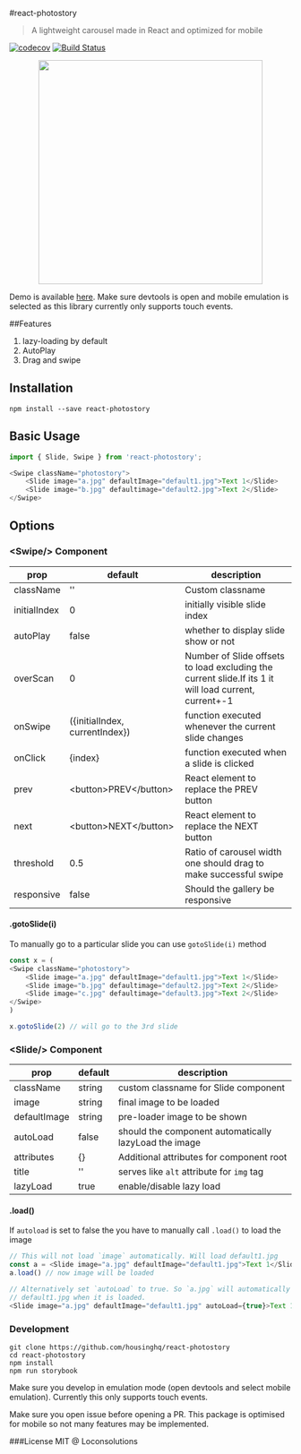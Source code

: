 #react-photostory

> A lightweight carousel made in React and optimized for mobile

[![codecov](https://codecov.io/gh/housinghq/react-photostory/branch/master/graph/badge.svg)](https://codecov.io/gh/housinghq/react-photostory)
[![Build Status](https://travis-ci.org/housinghq/react-photostory.svg?branch=master)](https://travis-ci.org/housinghq/react-photostory)

<p align="center"><img src="demo.gif" width="400"/></p>

Demo is available [here](https://housinghq.github.io/react-photostory). Make sure devtools is
open and mobile emulation is selected as this library currently only supports touch events.

##Features

1. lazy-loading by default
1. AutoPlay
1. Drag and swipe

## Installation
```
npm install --save react-photostory
```

## Basic Usage
```js
import { Slide, Swipe } from 'react-photostory';

<Swipe className="photostory">
    <Slide image="a.jpg" defaultImage="default1.jpg">Text 1</Slide>
    <Slide image="b.jpg" defaultimage="default2.jpg">Text 2</Slide>
</Swipe>
```

## Options

### &lt;Swipe/&gt; Component

prop|default|description
----|-------|-----------
className|''|Custom classname
initialIndex|0|initially visible slide index
autoPlay|false|whether to display slide show or not
overScan|0|Number of Slide offsets to load excluding the current slide.If its 1 it will load current, current+-1
onSwipe|({initialIndex, currentIndex})| function executed whenever the current slide changes
onClick|{index}|function executed when a slide is clicked
prev|&lt;button&gt;PREV&lt;/button&gt;|React element to replace the PREV button
next|&lt;button&gt;NEXT&lt;/button&gt;|React element to replace the NEXT button
threshold|0.5|Ratio of carousel width one should drag to make successful swipe
responsive|false|Should the gallery be responsive

#### .gotoSlide(i)
To manually go to a particular slide you can use `gotoSlide(i)` method

```js
const x = (
<Swipe className="photostory">
    <Slide image="a.jpg" defaultImage="default1.jpg">Text 1</Slide>
    <Slide image="b.jpg" defaultimage="default2.jpg">Text 2</Slide>
    <Slide image="c.jpg" defaultimage="default3.jpg">Text 2</Slide>
</Swipe>
)

x.gotoSlide(2) // will go to the 3rd slide
```

### &lt;Slide/&gt; Component

prop|default|description
----|-------|-----
className|string|custom classname for Slide component
image|string|final image to be loaded
defaultImage|string|pre-loader image to be shown
autoLoad|false|should the component automatically lazyLoad the image
attributes| {} | Additional attributes for component root
title| '' | serves like `alt` attribute for `img` tag
lazyLoad|true|enable/disable lazy load

#### .load()
If `autoload` is set to false the you have to manually call `.load()` to load the image

```js
// This will not load `image` automatically. Will load default1.jpg
const a = <Slide image="a.jpg" defaultImage="default1.jpg">Text 1</Slide>
a.load() // now image will be loaded

// Alternatively set `autoLoad` to true. So `a.jpg` will automatically replace
// default1.jpg when it is loaded.
<Slide image="a.jpg" defaultImage="default1.jpg" autoLoad={true}>Text 1</Slide>
```

### Development
```
git clone https://github.com/housinghq/react-photostory
cd react-photostory
npm install
npm run storybook
```
Make sure you develop in emulation mode (open devtools and select mobile emulation). Currently this only supports touch events.

Make sure you open issue before opening a PR. This package is optimised for mobile so not many features may be implemented.

###License
MIT @ Loconsolutions
